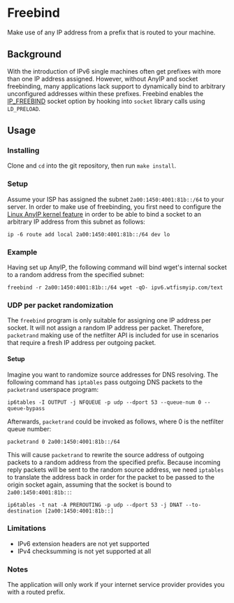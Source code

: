 # Freebind
Make use of any IP address from a prefix that is routed to your machine.

## Background
With the introduction of IPv6 single machines often get prefixes with more than one IP address assigned. However, without AnyIP and socket freebinding, many applications lack support to dynamically bind to arbitrary unconfigured addresses within these prefixes. Freebind enables the [IP\_FREEBIND](http://man7.org/linux/man-pages/man7/ip.7.html) socket option by hooking into `socket` library calls using `LD_PRELOAD`.

## Usage
### Installing
Clone and `cd` into the git repository, then run `make install`.
### Setup
Assume your ISP has assigned the subnet `2a00:1450:4001:81b::/64` to your server. In order to make use of freebinding, you first need to configure the [Linux AnyIP kernel feature](https://git.kernel.org/cgit/linux/kernel/git/torvalds/linux.git/commit/?id=ab79ad14a2d51e95f0ac3cef7cd116a57089ba82) in order to be able to bind a socket to an arbitrary IP address from this subnet as follows:

```
ip -6 route add local 2a00:1450:4001:81b::/64 dev lo
```

### Example
Having set up AnyIP, the following command will bind wget's internal socket to a random address from the specified subnet:
```
freebind -r 2a00:1450:4001:81b::/64 wget -qO- ipv6.wtfismyip.com/text
```

### UDP per packet randomization
The `freebind` program is only suitable for assigning one IP address per socket. It will not assign a random IP address per packet. Therefore, `packetrand` making use of the netfilter API is included for use in scenarios that require a fresh IP address per outgoing packet.

#### Setup
Imagine you want to randomize source addresses for DNS resolving. The following command has `iptables` pass outgoing DNS packets to the `packetrand` userspace program:
```
ip6tables -I OUTPUT -j NFQUEUE -p udp --dport 53 --queue-num 0 --queue-bypass
```
Afterwards, `packetrand` could be invoked as follows, where 0 is the netfilter queue number:
```
packetrand 0 2a00:1450:4001:81b::/64
```
This will cause `packetrand` to rewrite the source address of outgoing packets to a random address from the specified prefix. Because incoming reply packets will be sent to the random source address, we need `iptables` to translate the address back in order for the packet to be passed to the origin socket again, assuming that the socket is bound to `2a00:1450:4001:81b::`:
```
ip6tables -t nat -A PREROUTING -p udp --dport 53 -j DNAT --to-destination [2a00:1450:4001:81b::]
```

### Limitations
- IPv6 extension headers are not yet supported
- IPv4 checksumming is not yet supported at all

### Notes
The application will only work if your internet service provider provides you with a routed prefix.
